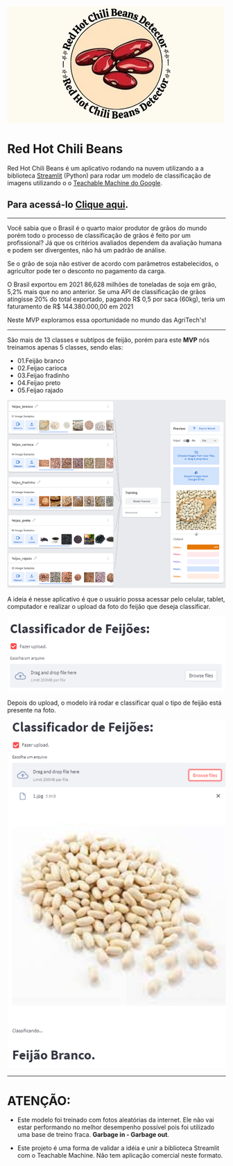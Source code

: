![alt text](logo2.png)

# Red Hot Chili Beans

Red Hot Chili Beans é um aplicativo rodando na nuvem utilizando a a biblioteca [Streamlit](https://streamlit.io/) (Python) para rodar um modelo de classificação de imagens utilizando o o [Teachable Machine do Google](https://teachablemachine.withgoogle.com/). 

## Para acessá-lo [Clique aqui](https://share.streamlit.io/guihungaro/beansdetector/main). 

----- 

Você sabia que o Brasil é o quarto maior produtor de grãos do mundo porém todo o processo de classificação de grãos é feito por um profissional?
Já que os critérios avaliados dependem da avaliação humana e podem ser divergentes, não há um padrão de análise. 

Se o grão de soja não estiver de acordo com parâmetros estabelecidos, o agricultor pode ter o desconto no pagamento da carga.


O Brasil exportou em 2021 86,628 milhões de toneladas de soja em grão, 5,2% mais que no ano anterior. 
Se uma API de classificação de grãos atingisse 20% do total exportado, pagando R$ 0,5 por saca (60kg), teria um faturamento de R$ 144.380.000,00 em 2021

Neste MVP exploramos essa oportunidade no mundo das AgriTech's!

----

São mais de 13 classes e subtipos de feijão, porém para este **MVP** nós treinamos apenas 5 classes, sendo elas:

* 01.Feijão branco
* 02.Feijao carioca
* 03.Feijao fradinho
* 04.Feijao preto
* 05.Feijao rajado

![alt text](training_model.png)

A ideia é nesse aplicativo é que o usuário possa acessar pelo celular, tablet, computador e realizar o upload da foto do feijão que deseja classificar.

![alt text](upload.png)

Depois do upload, o modelo irá rodar e classificar qual o tipo de feijão está presente na foto.

![alt text](feijao.png)

---

# **ATENÇÃO:**

* Este modelo foi treinado com fotos aleatórias da internet. Ele não vai estar performando no melhor desempenho possível pois foi utilizado uma base de treino fraca. **Garbage in - Garbage out**.

* Este projeto é uma forma de validar a idéia e unir a biblioteca Streamlit com o Teachable Machine. Não tem aplicação comercial neste formato.

